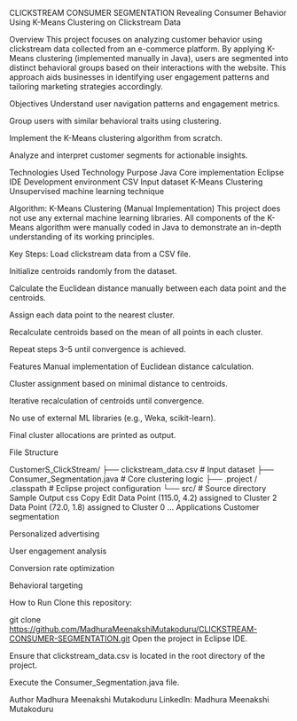 CLICKSTREAM CONSUMER SEGMENTATION
Revealing Consumer Behavior Using K-Means Clustering on Clickstream Data

Overview
This project focuses on analyzing customer behavior using clickstream data collected from an e-commerce platform. By applying K-Means clustering (implemented manually in Java), users are segmented into distinct behavioral groups based on their interactions with the website. This approach aids businesses in identifying user engagement patterns and tailoring marketing strategies accordingly.

Objectives
Understand user navigation patterns and engagement metrics.

Group users with similar behavioral traits using clustering.

Implement the K-Means clustering algorithm from scratch.

Analyze and interpret customer segments for actionable insights.

Technologies Used
Technology	                   Purpose
Java	                         Core implementation
Eclipse IDE	                   Development environment
CSV                            Input dataset
K-Means Clustering	           Unsupervised machine learning technique

Algorithm: K-Means Clustering (Manual Implementation)
This project does not use any external machine learning libraries. All components of the K-Means algorithm were manually coded in Java to demonstrate an in-depth understanding of its working principles.

Key Steps:
Load clickstream data from a CSV file.

Initialize centroids randomly from the dataset.

Calculate the Euclidean distance manually between each data point and the centroids.

Assign each data point to the nearest cluster.

Recalculate centroids based on the mean of all points in each cluster.

Repeat steps 3–5 until convergence is achieved.

Features
Manual implementation of Euclidean distance calculation.

Cluster assignment based on minimal distance to centroids.

Iterative recalculation of centroids until convergence.

No use of external ML libraries (e.g., Weka, scikit-learn).

Final cluster allocations are printed as output.

File Structure

CustomerS_ClickStream/
├── clickstream_data.csv            # Input dataset
├── Consumer_Segmentation.java      # Core clustering logic
├── .project / .classpath           # Eclipse project configuration
└── src/                            # Source directory
Sample Output
css
Copy
Edit
Data Point (115.0, 4.2) assigned to Cluster 2
Data Point (72.0, 1.8) assigned to Cluster 0
...
Applications
Customer segmentation

Personalized advertising

User engagement analysis

Conversion rate optimization

Behavioral targeting

How to Run
Clone this repository:


git clone https://github.com/MadhuraMeenakshiMutakoduru/CLICKSTREAM-CONSUMER-SEGMENTATION.git
Open the project in Eclipse IDE.

Ensure that clickstream_data.csv is located in the root directory of the project.

Execute the Consumer_Segmentation.java file.

Author
Madhura Meenakshi Mutakoduru
LinkedIn: Madhura Meenakshi Mutakoduru
